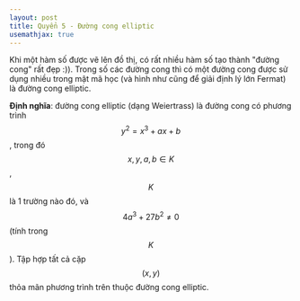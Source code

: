 ```yaml
---
layout: post
title: Quyển 5 - Đường cong elliptic
usemathjax: true
---
```


Khi một hàm số được vẽ lên đồ thị, có rất nhiều hàm số tạo thành "đường cong" rất đẹp :)). Trong số các đường cong thì có một đường cong được sử dụng nhiều trong mật mã học (và hình như cũng để giải định lý lớn Fermat) là đường cong elliptic.

**Định nghĩa**: đường cong elliptic (dạng Weiertrass) là đường cong có phương trình $$y^2 = x^3 + ax + b$$, trong đó $$x, y, a, b \in K$$, $$K$$ là 1 trường nào đó, và $$4a^3 + 27b^2 \neq 0$$ (tính trong $$K$$). Tập hợp tất cả cặp $$(x, y)$$ thỏa mãn phương trình trên thuộc đường cong elliptic.
